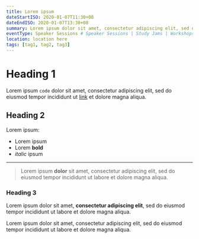 ```yaml
---
title: Lorem ipsum
dateStartISO: 2020-01-07T11:30+08
dateEndISO: 2020-01-07T13:30+08
summary: Lorem ipsum dolor sit amet, consectetur adipiscing elit, sed do eiusmod tempor incididunt ut labore et dolore magna aliqua.
eventType: Speaker Sessions # Speaker Sessions | Study Jams | Workshops | Tech Solutions
location: location here
tags: [tag1, tag2, tag3]
---
```

# Heading 1

Lorem ipsum `code` dolor sit amet, consectetur adipiscing elit, sed do eiusmod tempor incididunt ut [link](/) et dolore magna aliqua.

## Heading 2

Lorem ipsum:

- Lorem ipsum
- Lorem **bold**
- *italic* ipsum

---

> Lorem ipsum **dolor** sit amet, consectetur adipiscing elit, sed do eiusmod tempor incididunt ut labore et dolore magna aliqua. 

### Heading 3

Lorem ipsum dolor sit amet, **consectetur adipiscing elit**, sed do eiusmod tempor incididunt ut labore et dolore magna aliqua.

Lorem ipsum dolor sit amet, consectetur adipiscing elit, sed do eiusmod tempor incididunt ut labore et dolore magna aliqua.